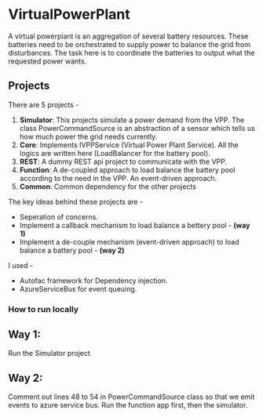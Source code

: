 # VirtualPowerPlant
A virtual powerplant is an aggregation of several battery resources. These batteries need to be orchestrated to supply power to balance the grid from disturbances. The task here is to coordinate the batteries to output what the requested power wants.

## Projects
There are 5 projects - 
1. **Simulator**: This projects simulate a power demand from the VPP. The class PowerCommandSource is an abstraction of a sensor which tells us how much power the grid needs currently.
2. **Core**: Implements IVPPService (Virtual Power Plant Service). All the logics are written here (LoadBalancer for the battery pool).
3. **REST**: A dummy REST api project to communicate with the VPP.
4. **Function**: A de-coupled approach to load balance the battery pool according to the need in the VPP. An event-driven approach.  
5. **Common**: Common dependency for the other projects

The key ideas behind these projects are -
* Seperation of concerns.
* Implement a callback mechanism to load balance a bettery pool - **(way 1)**
* Implement a de-couple mechanism (event-driven approach) to load balance a battery pool - **(way 2)**

I used -
* Autofac framework for Dependency injection.
* AzureServiceBus for event queuing.

### How to run locally
## Way 1:
Run the Simulator project


## Way 2: 
Comment out lines 48 to 54 in PowerCommandSource class so that we emit events to azure service bus. Run the function app first, then the simulator.



  
